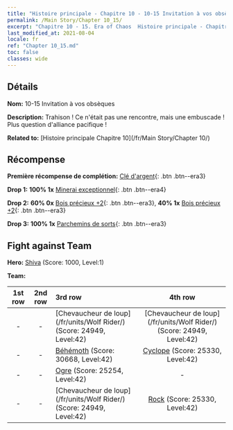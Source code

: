 ```yaml
---
title: "Histoire principale - Chapitre 10 - 10-15 Invitation à vos obsèques"
permalink: /Main Story/Chapter 10_15/
excerpt: "Chapitre 10 - 15. Era of Chaos  Histoire principale - Chapitre 10_15. 10-15 Invitation à vos obsèques"
last_modified_at: 2021-08-04
locale: fr
ref: "Chapter 10_15.md"
toc: false
classes: wide
---
```


## Détails

 **Nom:** 10-15 Invitation à vos obsèques

 **Description:** Trahison ! Ce n'était pas une rencontre, mais une embuscade ! Plus question d'alliance pacifique !

 **Related to:** [Histoire principale Chapitre 10](/fr/Main Story/Chapter 10/)

## Récompense

 **Première récompense de complétion:** [Clé d'argent](/ItemsFR/con_693/){: .btn .btn--era3}

 **Drop 1:** **100% 1x** [Minerai exceptionnel](/ItemsFR/mat_33/){: .btn .btn--era4}

 **Drop 2:** **60% 0x** [Bois précieux +2](/ItemsFR/mat_27/){: .btn .btn--era3}, **40% 1x** [Bois précieux +2](/ItemsFR/mat_27/){: .btn .btn--era3}

 **Drop 3:** **100% 1x** [Parchemins de sorts](/ItemsFR/con_694/){: .btn .btn--era3}


## Fight against Team
 **Hero:** [Shiva](/fr/heroes/Shiva/) (Score: 1000, Level:1)

 **Team:**


  | 1st row | 2nd row | 3rd row | 4th row |
  |:----:|:----:|:----|:----:|
  | - | - | [Chevaucheur de loup](/fr/units/Wolf Rider/) (Score: 24949, Level:42)  | [Chevaucheur de loup](/fr/units/Wolf Rider/) (Score: 24949, Level:42)  |
  | - | - | [Béhémoth](/fr/units/Behemoth/) (Score: 30668, Level:42)  | [Cyclope](/fr/units/Cyclops/) (Score: 25330, Level:42)  |
  | - | - | [Ogre](/fr/units/Ogre/) (Score: 25254, Level:42)  | - |
  | - | - | [Chevaucheur de loup](/fr/units/Wolf Rider/) (Score: 24949, Level:42)  | [Rock](/fr/units/Roc/) (Score: 25330, Level:42)  |


